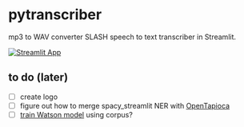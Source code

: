 # pytranscriber
mp3 to WAV converter SLASH speech to text transcriber in Streamlit.

[![Streamlit App](https://static.streamlit.io/badges/streamlit_badge_black_white.svg)](https://share.streamlit.io/aouriri/pytranscriber/main)

## to do (later)
- [ ] create logo
- [ ] figure out how to merge spacy_streamlit NER with [OpenTapioca](https://github.com/UB-Mannheim/spacyopentapioca#vizualization)
- [ ] [train Watson model](https://www.ibm.com/demos/live/content/watson/stt/lab/hands-on-lab-customization.pdf) using corpus?
